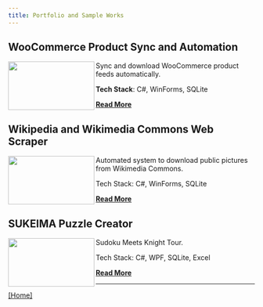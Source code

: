 ```yaml
---
title: Portfolio and Sample Works
---
```


## WooCommerce Product Sync and Automation

<a href="./woocommerce-sync/">
  <img align="left" width="176" height="99" src="https://i3.ytimg.com/vi/ZKwrOLgueik/maxresdefault.jpg" />
</a>

Sync and download WooCommerce product feeds automatically.

**Tech Stack**: C#, WinForms, SQLite

[**Read More**](./woocommerce-sync/)


## Wikipedia and Wikimedia Commons Web Scraper

<a href="./wikimedia-commons-scraper/">
  <img align="left" width="176" height="99" src="https://i3.ytimg.com/vi/_BeI7Uu2GO0/maxresdefault.jpg" />
</a>

Automated system to download public pictures from Wikimedia Commons.

Tech Stack: C#, WinForms, SQLite

[**Read More**](./wikimedia-commons-scraper/)

## SUKEIMA Puzzle Creator

<a href="./sukeima/">
  <img align="left" width="176" height="99" src="https://i3.ytimg.com/vi/An_tdG8PZGA/maxresdefault.jpg" />
</a>

Sudoku Meets Knight Tour.

Tech Stack: C#, WPF, SQLite, Excel

[**Read More**](./sukeima/)

---

[[Home]](/)

